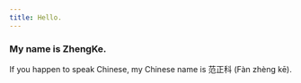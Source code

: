 ```yaml
---
title: Hello.
---
```


<ClientOnly> 
  <Plum/>
</ClientOnly>

### My name is ZhengKe.

If you happen to speak Chinese, my Chinese name is 范正科 (Fàn zhèng kē).
